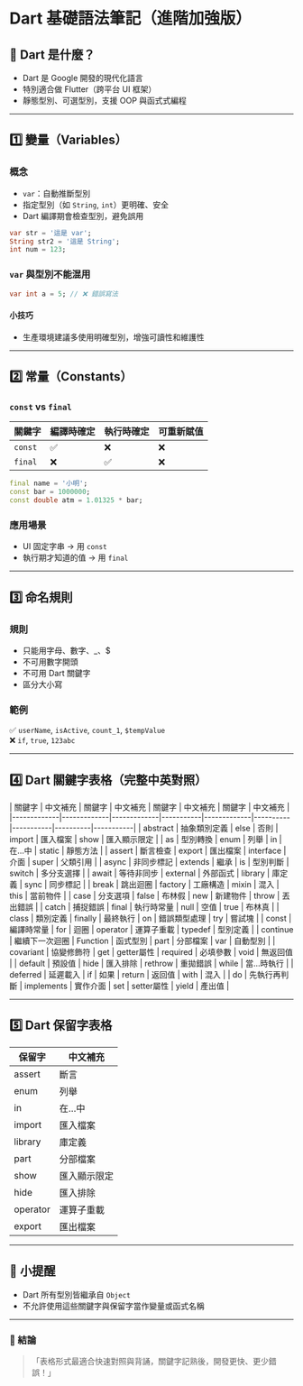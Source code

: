 
# Dart 基礎語法筆記（進階加強版）

## 🌟 Dart 是什麼？

- Dart 是 Google 開發的現代化語言
- 特別適合做 Flutter（跨平台 UI 框架）
- 靜態型別、可選型別，支援 OOP 與函式式編程

---

## 1️⃣ 變量（Variables）

### 概念

- `var`：自動推斷型別
- 指定型別（如 `String`, `int`）更明確、安全
- Dart 編譯期會檢查型別，避免誤用

```dart
var str = '這是 var';
String str2 = '這是 String';
int num = 123;
```

### `var` 與型別不能混用

```dart
var int a = 5; // ❌ 錯誤寫法
```

#### 小技巧

- 生產環境建議多使用明確型別，增強可讀性和維護性

---

## 2️⃣ 常量（Constants）

### `const` vs `final`

| 關鍵字 | 編譯時確定 | 執行時確定 | 可重新賦值 |
|-----------|-----------|-----------|---------|
| `const` | ✅ | ❌ | ❌ |
| `final` | ❌ | ✅ | ❌ |

```dart
final name = '小明';
const bar = 1000000;
const double atm = 1.01325 * bar;
```

### 應用場景

- UI 固定字串 → 用 `const`
- 執行期才知道的值 → 用 `final`

---

## 3️⃣ 命名規則

### 規則

- 只能用字母、數字、_、$
- 不可用數字開頭
- 不可用 Dart 關鍵字
- 區分大小寫

### 範例

✅ `userName`, `isActive`, `count_1`, `$tempValue`  
❌ `if`, `true`, `123abc`

---

## 4️⃣ Dart 關鍵字表格（完整中英對照）

| 關鍵字    | 中文補充         | 關鍵字    | 中文補充        | 關鍵字     | 中文補充       | 關鍵字   | 中文補充        |
|-------------|-------------|-------------|-----------|-------------|----------|-----------|----------|-----------|
| abstract  | 抽象類別定義    | else      | 否則       | import   | 匯入檔案    | show    | 匯入顯示限定 |
| as        | 型別轉換      | enum      | 列舉       | in       | 在…中      | static  | 靜態方法   |
| assert    | 斷言檢查      | export    | 匯出檔案    | interface | 介面      | super   | 父類引用   |
| async     | 非同步標記    | extends   | 繼承       | is      | 型別判斷  | switch | 多分支選擇 |
| await     | 等待非同步    | external | 外部函式  | library | 庫定義   | sync   | 同步標記  |
| break     | 跳出迴圈      | factory  | 工廠構造  | mixin   | 混入      | this   | 當前物件  |
| case      | 分支選項      | false    | 布林假    | new     | 新建物件 | throw  | 丟出錯誤 |
| catch     | 捕捉錯誤      | final    | 執行時常量 | null    | 空值      | true   | 布林真    |
| class     | 類別定義      | finally  | 最終執行  | on      | 錯誤類型處理 | try    | 嘗試塊    |
| const     | 編譯時常量    | for      | 迴圈       | operator | 運算子重載 | typedef | 型別定義 |
| continue  | 繼續下一次迴圈 | Function | 函式型別  | part    | 分部檔案 | var    | 自動型別  |
| covariant | 協變修飾符    | get      | getter屬性 | required | 必填參數 | void   | 無返回值  |
| default   | 預設值        | hide     | 匯入排除  | rethrow | 重拋錯誤 | while | 當…時執行 |
| deferred  | 延遲載入      | if       | 如果       | return | 返回值    | with  | 混入      |
| do        | 先執行再判斷  | implements | 實作介面 | set     | setter屬性 | yield | 產出值    |

---

## 5️⃣ Dart 保留字表格

| 保留字  | 中文補充    |
|-----------|-----------|
| assert    | 斷言       |
| enum      | 列舉       |
| in        | 在…中     |
| import    | 匯入檔案 |
| library   | 庫定義   |
| part      | 分部檔案 |
| show      | 匯入顯示限定 |
| hide      | 匯入排除 |
| operator  | 運算子重載 |
| export    | 匯出檔案 |

---

## 🧠 小提醒

- Dart 所有型別皆繼承自 `Object`
- 不允許使用這些關鍵字與保留字當作變量或函式名稱

---

### 💬 結論

> 「表格形式最適合快速對照與背誦，關鍵字記熟後，開發更快、更少錯誤！」

